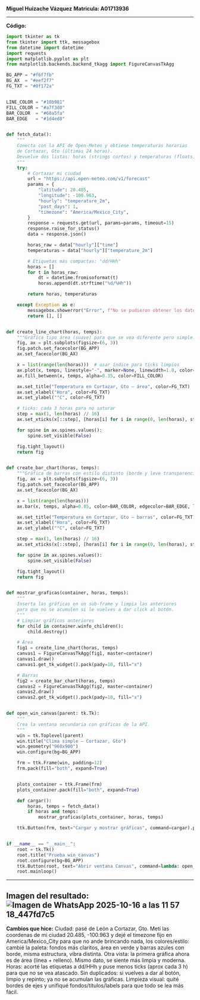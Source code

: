 **Miguel Huizache Vázquez**
**Matricula: A01713936**

----------

**Código:**
```python
import tkinter as tk
from tkinter import ttk, messagebox
from datetime import datetime
import requests
import matplotlib.pyplot as plt
from matplotlib.backends.backend_tkagg import FigureCanvasTkAgg

BG_APP = "#f6f7fb"     
BG_AX  = "#eef2f7"  
FG_TXT = "#0f172a"    


LINE_COLOR = "#10b981"   
FILL_COLOR = "#a7f3d0" 
BAR_COLOR  = "#60a5fa"
BAR_EDGE   = "#1d4ed8" 


def fetch_data():
    """
    Conecta con la API de Open-Meteo y obtiene temperaturas horarias
    de Cortazar, Gto (últimas 24 horas).
    Devuelve dos listas: horas (strings cortos) y temperaturas (floats).
    """
    try:
        # Cortazar mi ciudad
        url = "https://api.open-meteo.com/v1/forecast"
        params = {
            "latitude": 20.485,
            "longitude": -100.963,
            "hourly": "temperature_2m",
            "past_days": 1,
            "timezone": "America/Mexico_City",
        }
        response = requests.get(url, params=params, timeout=15)
        response.raise_for_status()
        data = response.json()

        horas_raw = data["hourly"]["time"]
        temperaturas = data["hourly"]["temperature_2m"]

        # Etiquetas más compactas: "dd/HHh"
        horas = []
        for t in horas_raw:
            dt = datetime.fromisoformat(t)
            horas.append(dt.strftime("%d/%Hh"))

        return horas, temperaturas

    except Exception as e:
        messagebox.showerror("Error", f"No se pudieron obtener los datos:\n{e}")
        return [], []


def create_line_chart(horas, temps):
    """Gráfica tipo área (suave) para que se vea diferente pero simple."""
    fig, ax = plt.subplots(figsize=(6, 3))
    fig.patch.set_facecolor(BG_APP)
    ax.set_facecolor(BG_AX)

    x = list(range(len(horas)))  # usar índice para ticks limpios
    ax.plot(x, temps, linestyle="-", marker=None, linewidth=1.8, color=LINE_COLOR)
    ax.fill_between(x, temps, alpha=0.35, color=FILL_COLOR)

    ax.set_title("Temperatura en Cortazar, Gto — área", color=FG_TXT)
    ax.set_xlabel("Hora", color=FG_TXT)
    ax.set_ylabel("°C", color=FG_TXT)

    # ticks: cada 3 horas para no saturar
    step = max(1, len(horas) // 16) 
    ax.set_xticks(x[::step], [horas[i] for i in range(0, len(horas), step)], rotation=45, ha="right")

    for spine in ax.spines.values():
        spine.set_visible(False)

    fig.tight_layout()
    return fig


def create_bar_chart(horas, temps):
    """Gráfica de barras con estilo distinto (borde y leve transparencia)."""
    fig, ax = plt.subplots(figsize=(6, 3))
    fig.patch.set_facecolor(BG_APP)
    ax.set_facecolor(BG_AX)

    x = list(range(len(horas)))
    ax.bar(x, temps, alpha=0.85, color=BAR_COLOR, edgecolor=BAR_EDGE, linewidth=0.6)

    ax.set_title("Temperatura en Cortazar, Gto — barras", color=FG_TXT)
    ax.set_xlabel("Hora", color=FG_TXT)
    ax.set_ylabel("°C", color=FG_TXT)

    step = max(1, len(horas) // 16)
    ax.set_xticks(x[::step], [horas[i] for i in range(0, len(horas), step)], rotation=45, ha="right")

    for spine in ax.spines.values():
        spine.set_visible(False)

    fig.tight_layout()
    return fig


def mostrar_graficas(container, horas, temps):
    """
    Inserta las gráficas en un sub-frame y limpia las anteriores
    para que no se acumulen si le vuelves a dar click al botón.
    """
    # Limpiar gráficos anteriores
    for child in container.winfo_children():
        child.destroy()

    # Área
    fig1 = create_line_chart(horas, temps)
    canvas1 = FigureCanvasTkAgg(fig1, master=container)
    canvas1.draw()
    canvas1.get_tk_widget().pack(pady=10, fill="x")

    # Barras
    fig2 = create_bar_chart(horas, temps)
    canvas2 = FigureCanvasTkAgg(fig2, master=container)
    canvas2.draw()
    canvas2.get_tk_widget().pack(pady=10, fill="x")


def open_win_canvas(parent: tk.Tk):
    """
    Crea la ventana secundaria con gráficas de la API.
    """
    win = tk.Toplevel(parent)
    win.title("Clima simple — Cortazar, Gto")
    win.geometry("960x900")
    win.configure(bg=BG_APP)

    frm = ttk.Frame(win, padding=12)
    frm.pack(fill="both", expand=True)


    plots_container = ttk.Frame(frm)
    plots_container.pack(fill="both", expand=True)

    def cargar():
        horas, temps = fetch_data()
        if horas and temps:
            mostrar_graficas(plots_container, horas, temps)

    ttk.Button(frm, text="Cargar y mostrar gráficas", command=cargar).pack(pady=10)


if __name__ == "__main__":
    root = tk.Tk()
    root.title("Prueba win_canvas")
    root.configure(bg=BG_APP)
    ttk.Button(root, text="Abrir ventana Canvas", command=lambda: open_win_canvas(root)).pack(pady=20)
    root.mainloop()
 ```   
-----------
**Imagen del resultado:**
![Imagen de WhatsApp 2025-10-16 a las 11 57 18_447fd7c5](https://github.com/user-attachments/assets/97159db2-96b8-4dd7-91fc-077bd11ea229)
---------

**Cambios que hice:**
Ciudad: pasé de León a Cortazar, Gto. Metí las coordenas de mi ciudad 20.485, -100.963 y dejé el timezone fijo en America/Mexico_City para que no ande brincando nada, los colores/estilo: cambié la paleta: fondos más claritos, área en verde y barras azules con borde, misma estructura, vibra distinta. Otra vista: la primera gráfica ahora es de área (línea + relleno). Mismo dato, se siente más limpia y moderna. Horas: acorté las etiquetas a dd/HHh y puse menos ticks (aprox cada 3 h) para que no se vea atascado. Sin duplicados: si vuelves a dar al botón, limpio y repinto; ya no se acumulan las gráficas. Limpieza visual: quité bordes de ejes y unifiqué fondos/títulos/labels para que todo se lea más fácil.



